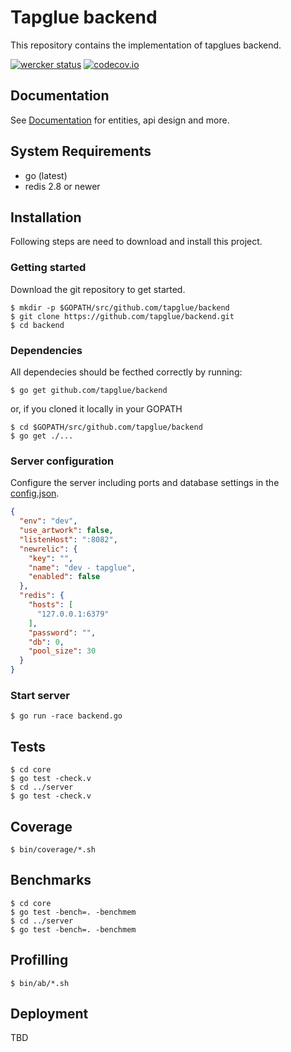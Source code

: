 # Tapglue backend 

This repository contains the implementation of tapglues backend.

[![wercker status](https://app.wercker.com/status/37a8675b2ae12075851f297ce6a36ead/s/master "wercker status")](https://app.wercker.com/project/bykey/37a8675b2ae12075851f297ce6a36ead)
[![codecov.io](https://codecov.io/github/Tapglue/backend/coverage.svg?token=OHlqgNOv66&branch=HEAD)](https://codecov.io/github/Tapglue/backend?branch=HEAD)

## Documentation

See [Documentation](https://github.com/tapglue/backend/wiki) for entities, api design and more.

## System Requirements

- go (latest)
- redis 2.8 or newer

## Installation

Following steps are need to download and install this project.

### Getting started

Download the git repository to get started.

```shell
$ mkdir -p $GOPATH/src/github.com/tapglue/backend
$ git clone https://github.com/tapglue/backend.git
$ cd backend
```

### Dependencies

All dependecies should be fecthed correctly by running:

```shell
$ go get github.com/tapglue/backend
```

or, if you cloned it locally in your GOPATH

```shell
$ cd $GOPATH/src/github.com/tapglue/backend
$ go get ./...
```

### Server configuration

Configure the server including ports and database settings in the [config.json](config.json).

```json
{
  "env": "dev",
  "use_artwork": false,
  "listenHost": ":8082",
  "newrelic": {
    "key": "",
    "name": "dev - tapglue",
    "enabled": false
  },
  "redis": {
    "hosts": [
      "127.0.0.1:6379"
    ],
    "password": "",
    "db": 0,
    "pool_size": 30
  }
}
```

### Start server

```shell
$ go run -race backend.go
```

## Tests

```shell
$ cd core
$ go test -check.v
$ cd ../server
$ go test -check.v
```

## Coverage

```shell
$ bin/coverage/*.sh
```

## Benchmarks

```shell
$ cd core
$ go test -bench=. -benchmem
$ cd ../server
$ go test -bench=. -benchmem
```

## Profilling

```shell
$ bin/ab/*.sh
```

## Deployment

TBD
